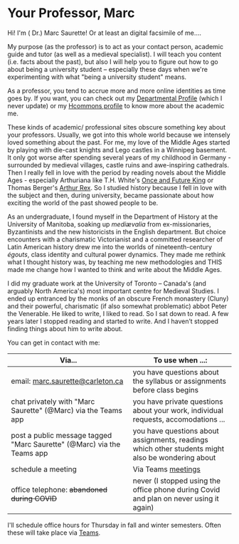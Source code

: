 # Your Professor, Marc

Hi! I'm ( Dr.) Marc Saurette! Or at least an digital facsimile of me....

My purpose (as the professor) is to act as your contact person, academic guide and tutor (as well as a medieval specialist). I will teach you content (i.e. facts about the past), but also I will help you to figure out how to go about being a university student – especially these days when we're experimenting with what "being a university student" means.&#x20;

As a professor, you tend to accrue more and more online identities as time goes by. If you want, you can check out my [Departmental Profile](https://carleton.ca/history/people/marc-saurette/) (which I never update) or my [Hcommons profile](https://hcommons.org/members/saurette/) to know more about the academic me.

These kinds of academic/ professional sites obscure something key about your professors. Usually, we got into this whole world because we intensely loved something about the past. For me, my love of the Middle Ages started by playing with die-cast knights and Lego castles in a Winnipeg basement. It only got worse after spending several years of my childhood in Germany - surrounded by medieval villages, castle ruins and awe-inspiring cathedrals. Then I really fell in love with the period by reading novels about the Middle Ages - especially Arthuriana like T.H. White's [Once and Future King](https://ocul-crl.primo.exlibrisgroup.com/permalink/01OCUL\_CRL/1gorbd6/alma991007825869705153) or Thomas Berger's [Arthur Rex](https://ocul-crl.primo.exlibrisgroup.com/permalink/01OCUL\_CRL/1gorbd6/alma991008085209705153). So I studied history because I fell in love with the subject and then, during university, became passionate about how exciting the world of the past showed people to be.&#x20;

As an undergraduate, I found myself in the Department of History at the University of Manitoba, soaking up _mediævalia_ from ex-missionaries, Byzantinists and the new historicists in the English department. But choice encounters with a charismatic Victorianist and a committed researcher of Latin American history drew me into the worlds of nineteenth-century _égouts_, class identity and cultural power dynamics. They made me rethink what I thought history was, by teaching me new methodologies and THIS made me change how I wanted to think and write about the Middle Ages.&#x20;

I did my graduate work at the University of Toronto – Canada's (and arguably North America's) most important centre for Medieval Studies. I ended up entranced by the monks of an obscure French monastery (Cluny) and their powerful, charismatic (if also somewhat problematic) abbot Peter the Venerable. He liked to write, I liked to read. So I sat down to read. A few years later I stopped reading and started to write. And I haven’t stopped finding things about him to write about.

You can get in contact with me:

| Via...                                                                 | To use when ...:                                                                                  |
| ---------------------------------------------------------------------- | ------------------------------------------------------------------------------------------------- |
| email: marc.saurette@carleton.ca                                       | you have questions about the syllabus or assignments before class begins                          |
| chat privately with "Marc Saurette" (@Marc) via the Teams app          | you have private questions about your work, individual requests, accomodations ...                |
| post a public message tagged "Marc Saurette" (@Marc) via the Teams app | you have questions about assignments, readings which other students might also be wondering about |
| schedule a meeting                                                     | Via Teams [meetings](communication/#how-to-sign-up-for-a-meeting-with-the-professor-on-teams)     |
| office telephone: ~~abandoned during COVID~~                           | never    (I stopped using the office phone during Covid and plan on never using it again)         |

I'll schedule office hours for Thursday in fall and winter semesters. Often these will take place via [Teams](../digital-tools/teams.md).&#x20;
